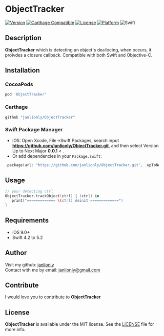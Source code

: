 # ObjectTracker

[![Version](https://img.shields.io/cocoapods/v/ObjectTracker.svg?style=flat)](https://cocoapods.org/pods/ObjectTracker)
[![Carthage Compatible](https://img.shields.io/badge/Carthage-compatible-4BC51D.svg?style=flat)](https://github.com/Carthage/Carthage)
[![License](https://img.shields.io/cocoapods/l/ObjectTracker.svg?style=flat)](https://github.com/janlionly/ObjectTracker/blob/master/LICENSE)
[![Platform](https://img.shields.io/cocoapods/p/ObjectTracker.svg?style=flat)](https://github.com/janlionly/ObjectTracker)
![Swift](https://img.shields.io/badge/%20in-swift%204.2-orange.svg)

## Description
**ObjectTracker** which is detecting an object's deallocing, when occurs, it proivdes a closure callback. Compatible with both Swift and Objective-C.

## Installation

### CocoaPods
```ruby
pod 'ObjectTracker'
```

### Carthage
```ruby
github "janlionly/ObjectTracker"
```

### Swift Package Manager
- iOS: Open Xcode, File->Swift Packages, search input **https://github.com/janlionly/ObjectTracker.git**, and then select Version Up to Next Major **0.0.1** < .
- Or add dependencies in your `Package.swift`:
```swift
.package(url: "https://github.com/janlionly/ObjectTracker.git", .upToNextMajor(from: "0.0.1")),
```

## Usage

```swift
// your detecting ctrl
ObjectTracker.trackObject(ctrl) { (ctrl) in
   print("============= \(ctrl) deinit =============")
}
```

## Requirements

- iOS 9.0+
- Swift 4.2 to 5.2

## Author

Visit my github: [janlionly](https://github.com/janlionly)<br>
Contact with me by email: janlionly@gmail.com

## Contribute

I would love you to contribute to **ObjectTracker**

## License

**ObjectTracker** is available under the MIT license. See the [LICENSE](https://github.com/janlionly/ObjectTracker/blob/master/LICENSE) file for more info.
